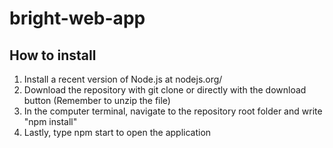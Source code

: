 # bright-web-app

## How to install

1. Install a recent version of Node.js at nodejs.org/
2. Download the repository with git clone or directly with the download button (Remember to unzip the file)
3. In the computer terminal, navigate to the repository root folder and write "npm install"
4. Lastly, type npm start to open the application
